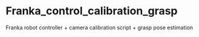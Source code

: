# Franka_control_calibration_grasp
Franka robot controller + camera calibration script + grasp pose estimation
